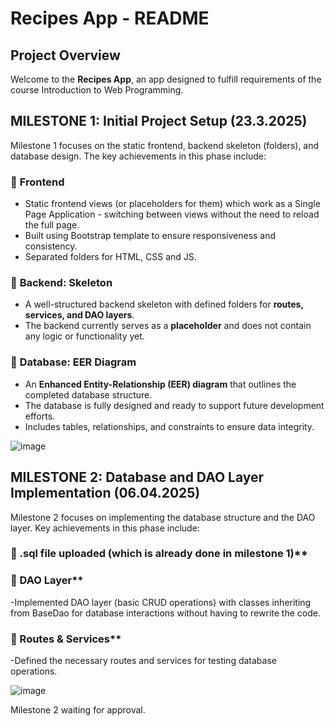 # Recipes App - README

## Project Overview
Welcome to the **Recipes App**, an app designed to fulfill requirements of the course Introduction to Web Programming.

## MILESTONE 1: Initial Project Setup (23.3.2025)
Milestone 1 focuses on the static frontend, backend skeleton (folders), and database design. The key achievements in this phase include:

### 📌 **Frontend**
- Static frontend views (or placeholders for them) which work as a Single Page Application - switching between views without the need to reload the full page.
- Built using Bootstrap template to ensure responsiveness and consistency.
- Separated folders for HTML, CSS and JS.
### 📌 **Backend: Skeleton**
- A well-structured backend skeleton with defined folders for **routes, services, and DAO layers**.
- The backend currently serves as a **placeholder** and does not contain any logic or functionality yet.
### 📌 **Database: EER Diagram**
- An **Enhanced Entity-Relationship (EER) diagram** that outlines the completed database structure.
- The database is fully designed and ready to support future development efforts.
- Includes tables, relationships, and constraints to ensure data integrity.

![image](https://github.com/user-attachments/assets/0ebc6e7e-96e2-4897-8ff8-c6b265e0e2cd)
## MILESTONE 2: Database and DAO Layer Implementation (06.04.2025)
Milestone 2 focuses on implementing the database structure and the DAO layer. Key achievements in this phase include:

### 📌 .sql file uploaded (which is already done in milestone 1)**
### 📌 DAO Layer**
-Implemented DAO layer (basic CRUD operations) with classes inheriting from BaseDao for database interactions without having to rewrite the code.
### 📌 Routes & Services**
-Defined the necessary routes and services for testing database operations.

![image](https://github.com/user-attachments/assets/7b431f7c-ad23-4be0-87ae-02c4ad40f2dd)


Milestone 2 waiting for approval.



